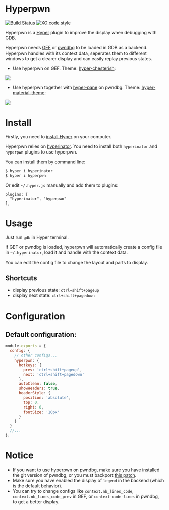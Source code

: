 # Hyperpwn

[![Build Status](https://travis-ci.org/bet4it/hyperpwn.svg?branch=master)](https://travis-ci.org/bet4it/hyperpwn) [![XO code style](https://img.shields.io/badge/code_style-XO-5ed9c7.svg)](https://github.com/sindresorhus/xo)

Hyperpwn is a [Hyper](https://hyper.is) plugin to improve the display when debugging with GDB.

Hyperpwn needs [GEF](https://github.com/hugsy/gef) or [pwndbg](https://github.com/pwndbg/pwndbg) to be loaded in GDB as a backend.
Hyperpwn handles with its context data, seperates them to different windows to get a clearer display and can easily replay previous states.

* Use hyperpwn on GEF. Theme: [hyper-chesterish](https://github.com/henrikdahl/hyper-chesterish):
<img src="https://user-images.githubusercontent.com/16643669/60032146-921d3200-96d8-11e9-84d7-905a9669acc4.gif">

* Use hyperpwn together with [hyper-pane](https://github.com/chabou/hyper-pane) on pwndbg. Theme: [hyper-material-theme](https://github.com/equinusocio/hyper-material-theme):
<img src="https://user-images.githubusercontent.com/16643669/60032184-9fd2b780-96d8-11e9-835e-3dd1c033f352.gif">

# Install
Firstly, you need to [install Hyper](https://hyper.is/#installation) on your computer.

Hyperpwn relies on [hyperinator](https://github.com/bet4it/hyperinator). You need to install both `hyperinator` and `hyperpwn` plugins to use hyperpwn.

You can install them by command line:
```sh
$ hyper i hyperinator
$ hyper i hyperpwn
```
Or edit `~/.hyper.js` manually and add them to plugins:
```
plugins: [
  "hyperinator", "hyperpwn"
],
```

# Usage
Just run `gdb` in Hyper terminal.

If GEF or pwndbg is loaded, hyperpwn will automatically create a config file in `~/.hyperinator`, load it and handle with the context data.

You can edit the config file to change the layout and parts to display.

## Shortcuts
* display previous state:	`ctrl+shift+pageup`
* display next state:		`ctrl+shift+pagedown`

# Configuration
## Default configuration:
``` js
module.exports = {
  config: {
    // other configs...
    hyperpwn: {
      hotkeys: {
        prev: 'ctrl+shift+pageup',
        next: 'ctrl+shift+pagedown'
      },
      autoClean: false,
      showHeaders: true,
      headerStyle: {
        position: 'absolute',
        top: 0,
        right: 0,
        fontSize: '10px'
      }
    }
  }
  //...
};
```

# Notice
* If you want to use hyperpwn on pwndbg, make sure you have installed the git version of pwndbg, or you must backport [this patch](https://github.com/pwndbg/pwndbg/commit/97c5ccb4197e6cb0042740a7bf378d4104a79717.patch).
* Make sure you have enabled the display of `legend` in the backend (which is the default behavior).
* You can try to change configs like `context.nb_lines_code`, `context.nb_lines_code_prev` in GEF, or `context-code-lines` in pwndbg, to get a better display.
